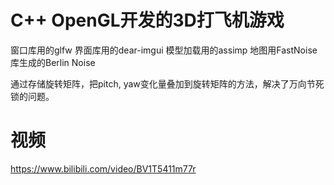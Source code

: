# C++ OpenGL开发的3D打飞机游戏

窗口库用的glfw
界面库用的dear-imgui
模型加载用的assimp
地图用FastNoise库生成的Berlin Noise

通过存储旋转矩阵，把pitch, yaw变化量叠加到旋转矩阵的方法，解决了万向节死锁的问题。

# 视频
https://www.bilibili.com/video/BV1T5411m77r